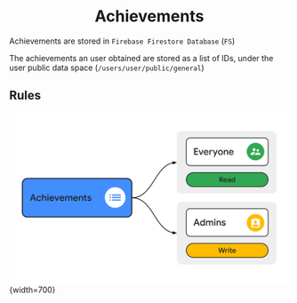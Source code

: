 <div align='center'>
    <h1><b>Achievements</b></h1>
</div>

Achievements are stored in `Firebase Firestore Database` (`FS`)

The achievements an user obtained are stored as a list of IDs, under the user public data space (`/users/user/public/general`)


## Rules

<a>![rules](./rules.svg "Rules"){width=700}</a>
